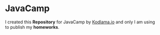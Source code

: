 # JavaCamp

I created this **Repository** for JavaCamp by [Kodlama.io](https://www.kodlama.io) and only I am using to publish my **homeworks**.

